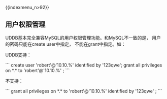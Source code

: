 {{indexmenu_n>92}}

## 用户权限管理

UDDB基本完全兼容MySQL的用户权限管理功能。和MySQL不一致的是， 用户的密码只能在create user中指定，
不能在grant中指定。如：

UDDB支持：

\`\`\` create user 'robert'@'10.10.%' identified by '123qwe'; grant all
privileges on \*.\* to 'robert'@'10.10.%' ; \`\`\`

不支持：

\`\`\` grant all privileges on \*.\* to 'robert'@'10.10.%' identified by
'123qwe' ; \`\`\`

